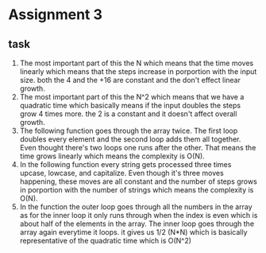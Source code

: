 # Assignment 3
## task
1. The most important part of this the N which means that the time moves linearly which means that the steps increase in porportion with the input size. both the 4 and the +16 are constant and the don't effect linear growth.
2. The most important part of this the N^2 which means that we have a quadratic time which basically means if the input doubles the steps grow 4 times more. the 2 is a constant and it doesn't affect overall growth.
3. The following function goes through the array twice. The first loop doubles every element and the second loop adds them all together. Even thought there's two loops one runs after the other. That means the time grows linearly which means the complexity is O(N).
4. In the following function every string gets processed three times upcase, lowcase, and capitalize. Even though it's three moves happening, these moves are all constant and the number of steps grows in porportion with the number of strings which means the complexity is O(N).
5. In the function the outer loop goes through all the numbers in the array as for the inner loop it only runs through when the index is even which is about half of the elements in the array. The inner loop goes through the array again everytime it loops. it gives us 1/2 (N*N) which is basically representative of the quadratic time which is O(N^2)
